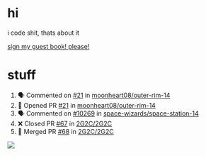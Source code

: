# hi
i code shit, thats about it

[sign my guest book! please!](https://github.com/Just-a-Unity-Dev/Just-a-Unity-Dev/issues/new?&body=Sign%20my%20guest%20book%20by%20placing%20your%20name%20in%20the%20title,%20how%27d%20you%20get%20to%20this%20page%20and%20why?%20Don%27t%20forget%20you%20have%20an%20entire%20notebook%20in%20your%20hands!)


# stuff
<!--START_SECTION:activity-->
1. 🗣 Commented on [#21](https://github.com/moonheart08/outer-rim-14/issues/21) in [moonheart08/outer-rim-14](https://github.com/moonheart08/outer-rim-14)
2. 💪 Opened PR [#21](https://github.com/moonheart08/outer-rim-14/pull/21) in [moonheart08/outer-rim-14](https://github.com/moonheart08/outer-rim-14)
3. 🗣 Commented on [#10269](https://github.com/space-wizards/space-station-14/issues/10269) in [space-wizards/space-station-14](https://github.com/space-wizards/space-station-14)
4. ❌ Closed PR [#67](https://github.com/2G2C/2G2C/pull/67) in [2G2C/2G2C](https://github.com/2G2C/2G2C)
5. 🎉 Merged PR [#68](https://github.com/2G2C/2G2C/pull/68) in [2G2C/2G2C](https://github.com/2G2C/2G2C)
<!--END_SECTION:activity-->

![](https://github-profile-summary-cards.vercel.app/api/cards/profile-details?username=Just-a-Unity-Dev&theme=solarized_dark)
